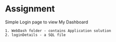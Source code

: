 # Assignment
 Simple Login page to view My Dashboard

    1. WebDash folder - contains Application solution
    2. loginDetails - a SQL file
